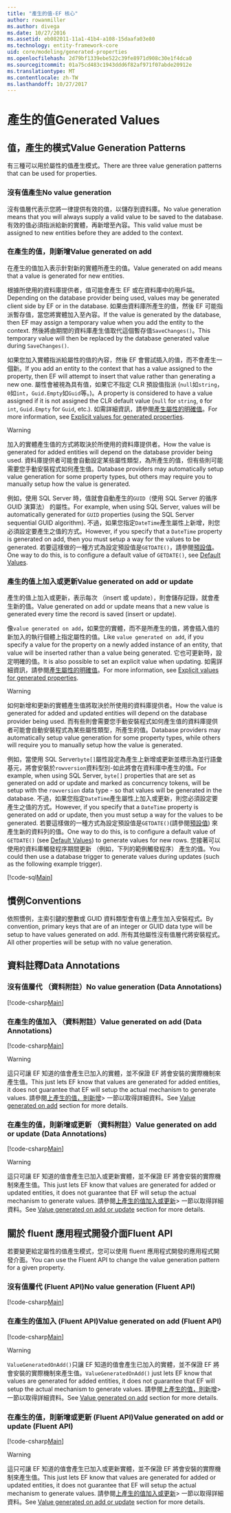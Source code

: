 ```yaml
---
title: "產生的值-EF 核心"
author: rowanmiller
ms.author: divega
ms.date: 10/27/2016
ms.assetid: eb082011-11a1-41b4-a108-15daafa03e80
ms.technology: entity-framework-core
uid: core/modeling/generated-properties
ms.openlocfilehash: 2d79bf1339ebe522c39fe8971d908c30e1f4dca0
ms.sourcegitcommit: 01a75cd483c1943ddd6f82af971f07abde20912e
ms.translationtype: MT
ms.contentlocale: zh-TW
ms.lasthandoff: 10/27/2017
---
```

# <a name="generated-values"></a><span data-ttu-id="a6bec-102">產生的值</span><span class="sxs-lookup"><span data-stu-id="a6bec-102">Generated Values</span></span>

## <a name="value-generation-patterns"></a><span data-ttu-id="a6bec-103">值，產生的模式</span><span class="sxs-lookup"><span data-stu-id="a6bec-103">Value Generation Patterns</span></span>

<span data-ttu-id="a6bec-104">有三種可以用於屬性的值產生模式。</span><span class="sxs-lookup"><span data-stu-id="a6bec-104">There are three value generation patterns that can be used for properties.</span></span>

### <a name="no-value-generation"></a><span data-ttu-id="a6bec-105">沒有值產生</span><span class="sxs-lookup"><span data-stu-id="a6bec-105">No value generation</span></span>

<span data-ttu-id="a6bec-106">沒有值層代表示您將一律提供有效的值，以儲存到資料庫。</span><span class="sxs-lookup"><span data-stu-id="a6bec-106">No value generation means that you will always supply a valid value to be saved to the database.</span></span> <span data-ttu-id="a6bec-107">有效的值必須指派給新的實體，再新增至內容。</span><span class="sxs-lookup"><span data-stu-id="a6bec-107">This valid value must be assigned to new entities before they are added to the context.</span></span>

### <a name="value-generated-on-add"></a><span data-ttu-id="a6bec-108">在產生的值，則新增</span><span class="sxs-lookup"><span data-stu-id="a6bec-108">Value generated on add</span></span>

<span data-ttu-id="a6bec-109">在產生的值加入表示針對新的實體所產生的值。</span><span class="sxs-lookup"><span data-stu-id="a6bec-109">Value generated on add means that a value is generated for new entities.</span></span>

<span data-ttu-id="a6bec-110">根據所使用的資料庫提供者，值可能會產生 EF 或在資料庫中的用戶端。</span><span class="sxs-lookup"><span data-stu-id="a6bec-110">Depending on the database provider being used, values may be generated client side by EF or in the database.</span></span> <span data-ttu-id="a6bec-111">如果由資料庫所產生的值，然後 EF 可能指派暫存值，當您將實體加入至內容。</span><span class="sxs-lookup"><span data-stu-id="a6bec-111">If the value is generated by the database, then EF may assign a temporary value when you add the entity to the context.</span></span> <span data-ttu-id="a6bec-112">然後將由期間的資料庫產生值取代這個暫存值`SaveChanges()`。</span><span class="sxs-lookup"><span data-stu-id="a6bec-112">This temporary value will then be replaced by the database generated value during `SaveChanges()`.</span></span>

<span data-ttu-id="a6bec-113">如果您加入實體指派給屬性的值的內容，然後 EF 會嘗試插入的值，而不會產生一個新。</span><span class="sxs-lookup"><span data-stu-id="a6bec-113">If you add an entity to the context that has a value assigned to the property, then EF will attempt to insert that value rather than generating a new one.</span></span> <span data-ttu-id="a6bec-114">屬性會被視為具有值，如果它不指定 CLR 預設值指派 (`null`如`string`，`0`如`int`，`Guid.Empty`如`Guid`等。)。</span><span class="sxs-lookup"><span data-stu-id="a6bec-114">A property is considered to have a value assigned if it is not assigned the CLR default value (`null` for `string`, `0` for `int`, `Guid.Empty` for `Guid`, etc.).</span></span> <span data-ttu-id="a6bec-115">如需詳細資訊，請參閱[產生屬性的明確值](..\saving\explicit-values-generated-properties.md)。</span><span class="sxs-lookup"><span data-stu-id="a6bec-115">For more information, see [Explicit values for generated properties](..\saving\explicit-values-generated-properties.md).</span></span>

> [!WARNING]  
> <span data-ttu-id="a6bec-116">加入的實體產生值的方式將取決於所使用的資料庫提供者。</span><span class="sxs-lookup"><span data-stu-id="a6bec-116">How the value is generated for added entities will depend on the database provider being used.</span></span> <span data-ttu-id="a6bec-117">資料庫提供者可能會自動設定某些屬性類型，為所產生的值，但有些則可能需要您手動安裝程式如何產生值。</span><span class="sxs-lookup"><span data-stu-id="a6bec-117">Database providers may automatically setup value generation for some property types, but others may require you to manually setup how the value is generated.</span></span>
>
> <span data-ttu-id="a6bec-118">例如，使用 SQL Server 時，值就會自動產生的`GUID`（使用 SQL Server 的循序 GUID 演算法） 的屬性。</span><span class="sxs-lookup"><span data-stu-id="a6bec-118">For example, when using SQL Server, values will be automatically generated for `GUID` properties (using the SQL Server sequential GUID algorithm).</span></span> <span data-ttu-id="a6bec-119">不過，如果您指定`DateTime`產生屬性上新增，則您必須設定要產生之值的方式。</span><span class="sxs-lookup"><span data-stu-id="a6bec-119">However, if you specify that a `DateTime` property is generated on add, then you must setup a way for the values to be generated.</span></span> <span data-ttu-id="a6bec-120">若要這樣做的一種方式為設定預設值是`GETDATE()`，請參閱[預設值](relational/default-values.md)。</span><span class="sxs-lookup"><span data-stu-id="a6bec-120">One way to do this, is to configure a default value of `GETDATE()`, see [Default Values](relational/default-values.md).</span></span>

### <a name="value-generated-on-add-or-update"></a><span data-ttu-id="a6bec-121">產生的值上加入或更新</span><span class="sxs-lookup"><span data-stu-id="a6bec-121">Value generated on add or update</span></span>

<span data-ttu-id="a6bec-122">產生的值上加入或更新，表示每次 （insert 或 update），則會儲存記錄，就會產生新的值。</span><span class="sxs-lookup"><span data-stu-id="a6bec-122">Value generated on add or update means that a new value is generated every time the record is saved (insert or update).</span></span>

<span data-ttu-id="a6bec-123">像`value generated on add`，如果您的實體，而不是所產生的值，將會插入值的新加入的執行個體上指定屬性的值。</span><span class="sxs-lookup"><span data-stu-id="a6bec-123">Like `value generated on add`, if you specify a value for the property on a newly added instance of an entity, that value will be inserted rather than a value being generated.</span></span> <span data-ttu-id="a6bec-124">它也可更新時，設定明確的值。</span><span class="sxs-lookup"><span data-stu-id="a6bec-124">It is also possible to set an explicit value when updating.</span></span> <span data-ttu-id="a6bec-125">如需詳細資訊，請參閱[產生屬性的明確值](..\saving\explicit-values-generated-properties.md)。</span><span class="sxs-lookup"><span data-stu-id="a6bec-125">For more information, see [Explicit values for generated properties](..\saving\explicit-values-generated-properties.md).</span></span>

> [!WARNING]  
> <span data-ttu-id="a6bec-126">如何新增和更新的實體產生值將取決於所使用的資料庫提供者。</span><span class="sxs-lookup"><span data-stu-id="a6bec-126">How the value is generated for added and updated entities will depend on the database provider being used.</span></span> <span data-ttu-id="a6bec-127">而有些則會需要您手動安裝程式如何產生值的資料庫提供者可能會自動安裝程式為某些屬性類型，所產生的值。</span><span class="sxs-lookup"><span data-stu-id="a6bec-127">Database providers may automatically setup value generation for some property types, while others will require you to manually setup how the value is generated.</span></span>
>
> <span data-ttu-id="a6bec-128">例如，當使用 SQL Server`byte[]`屬性設定為產生上新增或更新並標示為並行語彙基元，將會安裝於`rowversion`資料型別-如此將會在資料庫中產生的值。</span><span class="sxs-lookup"><span data-stu-id="a6bec-128">For example, when using SQL Server, `byte[]` properties that are set as generated on add or update and marked as concurrency tokens, will be setup with the `rowversion` data type - so that values will be generated in the database.</span></span> <span data-ttu-id="a6bec-129">不過，如果您指定`DateTime`產生屬性上加入或更新，則您必須設定要產生之值的方式。</span><span class="sxs-lookup"><span data-stu-id="a6bec-129">However, if you specify that a `DateTime` property is generated on add or update, then you must setup a way for the values to be generated.</span></span> <span data-ttu-id="a6bec-130">若要這樣做的一種方式為設定預設值是`GETDATE()`(請參閱[預設值](relational/default-values.md)) 來產生新的資料列的值。</span><span class="sxs-lookup"><span data-stu-id="a6bec-130">One way to do this, is to configure a default value of `GETDATE()` (see [Default Values](relational/default-values.md)) to generate values for new rows.</span></span> <span data-ttu-id="a6bec-131">您接著可以使用的資料庫觸發程序期間更新 （例如，下列的範例觸發程序） 產生的值。</span><span class="sxs-lookup"><span data-stu-id="a6bec-131">You could then use a database trigger to generate values during updates (such as the following example trigger).</span></span>
>
> [!code-sql[Main](../../../samples/core/Modeling/FluentAPI/Samples/ValueGeneratedOnAddOrUpdate.sql)]

## <a name="conventions"></a><span data-ttu-id="a6bec-132">慣例</span><span class="sxs-lookup"><span data-stu-id="a6bec-132">Conventions</span></span>

<span data-ttu-id="a6bec-133">依照慣例，主索引鍵的整數或 GUID 資料類型會有值上產生加入安裝程式。</span><span class="sxs-lookup"><span data-stu-id="a6bec-133">By convention, primary keys that are of an integer or GUID data type will be setup to have values generated on add.</span></span> <span data-ttu-id="a6bec-134">所有其他屬性沒有值層代將安裝程式。</span><span class="sxs-lookup"><span data-stu-id="a6bec-134">All other properties will be setup with no value generation.</span></span>

## <a name="data-annotations"></a><span data-ttu-id="a6bec-135">資料註釋</span><span class="sxs-lookup"><span data-stu-id="a6bec-135">Data Annotations</span></span>

### <a name="no-value-generation-data-annotations"></a><span data-ttu-id="a6bec-136">沒有值層代 （資料附註）</span><span class="sxs-lookup"><span data-stu-id="a6bec-136">No value generation (Data Annotations)</span></span>

[!code-csharp[Main](../../../samples/core/Modeling/DataAnnotations/Samples/ValueGeneratedNever.cs#Sample)]

### <a name="value-generated-on-add-data-annotations"></a><span data-ttu-id="a6bec-137">在產生的值加入 （資料附註）</span><span class="sxs-lookup"><span data-stu-id="a6bec-137">Value generated on add (Data Annotations)</span></span>

[!code-csharp[Main](../../../samples/core/Modeling/DataAnnotations/Samples/ValueGeneratedOnAdd.cs#Sample)]

> [!WARNING]  
> <span data-ttu-id="a6bec-138">這只可讓 EF 知道的值會產生已加入的實體，並不保證 EF 將會安裝的實際機制來產生值。</span><span class="sxs-lookup"><span data-stu-id="a6bec-138">This just lets EF know that values are generated for added entities, it does not guarantee that EF will setup the actual mechanism to generate values.</span></span> <span data-ttu-id="a6bec-139">請參閱[上產生的值，則新增](#value-generated-on-add)> 一節以取得詳細資料。</span><span class="sxs-lookup"><span data-stu-id="a6bec-139">See [Value generated on add](#value-generated-on-add) section for more details.</span></span>

### <a name="value-generated-on-add-or-update-data-annotations"></a><span data-ttu-id="a6bec-140">在產生的值，則新增或更新 （資料附註）</span><span class="sxs-lookup"><span data-stu-id="a6bec-140">Value generated on add or update (Data Annotations)</span></span>

[!code-csharp[Main](../../../samples/core/Modeling/DataAnnotations/Samples/ValueGeneratedOnAddOrUpdate.cs#Sample)]

> [!WARNING]  
> <span data-ttu-id="a6bec-141">這只可讓 EF 知道的值會產生已加入或更新實體，並不保證 EF 將會安裝的實際機制來產生值。</span><span class="sxs-lookup"><span data-stu-id="a6bec-141">This just lets EF know that values are generated for added or updated entities, it does not guarantee that EF will setup the actual mechanism to generate values.</span></span> <span data-ttu-id="a6bec-142">請參閱[上產生的值加入或更新](#value-generated-on-add-or-update)> 一節以取得詳細資料。</span><span class="sxs-lookup"><span data-stu-id="a6bec-142">See [Value generated on add or update](#value-generated-on-add-or-update) section for more details.</span></span>

## <a name="fluent-api"></a><span data-ttu-id="a6bec-143">關於 fluent 應用程式開發介面</span><span class="sxs-lookup"><span data-stu-id="a6bec-143">Fluent API</span></span>

<span data-ttu-id="a6bec-144">若要變更給定屬性的值產生模式，您可以使用 fluent 應用程式開發的應用程式開發介面。</span><span class="sxs-lookup"><span data-stu-id="a6bec-144">You can use the Fluent API to change the value generation pattern for a given property.</span></span>

### <a name="no-value-generation-fluent-api"></a><span data-ttu-id="a6bec-145">沒有值層代 (Fluent API)</span><span class="sxs-lookup"><span data-stu-id="a6bec-145">No value generation (Fluent API)</span></span>

[!code-csharp[Main](../../../samples/core/Modeling/FluentAPI/Samples/ValueGeneratedNever.cs#Sample)]

### <a name="value-generated-on-add-fluent-api"></a><span data-ttu-id="a6bec-146">在產生的值加入 (Fluent API)</span><span class="sxs-lookup"><span data-stu-id="a6bec-146">Value generated on add (Fluent API)</span></span>

[!code-csharp[Main](../../../samples/core/Modeling/FluentAPI/Samples/ValueGeneratedOnAdd.cs#Sample)]

> [!WARNING]  
> <span data-ttu-id="a6bec-147">`ValueGeneratedOnAdd()`只讓 EF 知道的值會產生已加入的實體，並不保證 EF 將會安裝的實際機制來產生值。</span><span class="sxs-lookup"><span data-stu-id="a6bec-147">`ValueGeneratedOnAdd()` just lets EF know that values are generated for added entities, it does not guarantee that EF will setup the actual mechanism to generate values.</span></span>  <span data-ttu-id="a6bec-148">請參閱[上產生的值，則新增](#value-generated-on-add)> 一節以取得詳細資料。</span><span class="sxs-lookup"><span data-stu-id="a6bec-148">See [Value generated on add](#value-generated-on-add) section for more details.</span></span>

### <a name="value-generated-on-add-or-update-fluent-api"></a><span data-ttu-id="a6bec-149">在產生的值，則新增或更新 (Fluent API)</span><span class="sxs-lookup"><span data-stu-id="a6bec-149">Value generated on add or update (Fluent API)</span></span>

[!code-csharp[Main](../../../samples/core/Modeling/FluentAPI/Samples/ValueGeneratedOnAddOrUpdate.cs#Sample)]

> [!WARNING]  
> <span data-ttu-id="a6bec-150">這只可讓 EF 知道的值會產生已加入或更新實體，並不保證 EF 將會安裝的實際機制來產生值。</span><span class="sxs-lookup"><span data-stu-id="a6bec-150">This just lets EF know that values are generated for added or updated entities, it does not guarantee that EF will setup the actual mechanism to generate values.</span></span> <span data-ttu-id="a6bec-151">請參閱[上產生的值加入或更新](#value-generated-on-add-or-update)> 一節以取得詳細資料。</span><span class="sxs-lookup"><span data-stu-id="a6bec-151">See [Value generated on add or update](#value-generated-on-add-or-update) section for more details.</span></span>

